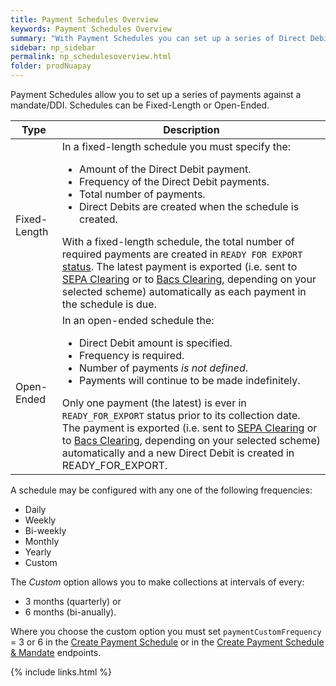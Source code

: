 ```yaml
---
title: Payment Schedules Overview
keywords: Payment Schedules Overview
summary: "With Payment Schedules you can set up a series of Direct Debit payments to be collected over a configurable period of time or over an open-ended term."
sidebar: np_sidebar
permalink: np_schedulesoverview.html
folder: prodNuapay
---
```



Payment Schedules allow you to set up a series of payments against a mandate/DDI. Schedules can be Fixed-Length or Open-Ended.

<table>
<thead>
<tr>
<th>Type</th>
<th>Description</th>
</tr>
</thead>
<tbody>
<tr>
<td>Fixed-Length</td>
<td>In a fixed-length schedule you must specify the:<br/>
<ul>
<li>Amount of the Direct Debit payment.</li>
<li>Frequency of the Direct Debit payments.</li>
<li>Total number of payments.</li>
<li>Direct Debits are created when the schedule is created.</li>
</ul>
With a fixed-length schedule, the total number of required payments are created in <code>READY FOR EXPORT</code> <a href = "np_ddstatuses.html">status</a>. The latest payment is exported (i.e. sent to <a href="#" data-toggle="tooltip" data-original-title="{{site.data.glossary.clearing}}">SEPA Clearing</a> or to <a href="#" data-toggle="tooltip" data-original-title="{{site.data.glossary.bacs-clearing}}">Bacs Clearing</a>, depending on your selected scheme) automatically as each payment in the schedule is due.
</td>
</tr>
<tr>
<td>Open-Ended</td>
<td>In an open-ended schedule the:<br/>
<ul>
<li>Direct Debit amount is specified.</li>
<li>Frequency is required.</li>
<li>Number of payments <i>is not defined</i>.</li> 
<li>Payments will continue to be made indefinitely.</li>
</ul>
Only one payment (the latest) is ever in <code>READY_FOR_EXPORT</code> status prior to its collection date. The payment is exported (i.e. sent to <a href="#" data-toggle="tooltip" data-original-title="{{site.data.glossary.clearing}}">SEPA Clearing</a> or to <a href="#" data-toggle="tooltip" data-original-title="{{site.data.glossary.bacs-clearing}}">Bacs Clearing</a>, depending on your selected scheme) automatically and a new Direct Debit is created in READY_FOR_EXPORT.
</td>
</tr>
</tbody>
</table>

A schedule may be configured with any one of the following frequencies:

* Daily
* Weekly
* Bi-weekly
* Monthly
* Yearly
* Custom

The *Custom* option allows you to make collections at intervals of every: 

* 3 months (quarterly) or
* 6 months (bi-anually). 

Where you choose the custom option you must set `paymentCustomFrequency` = 3 or 6 in the [Create Payment Schedule](np_createschedule.html) or in the [Create Payment Schedule & Mandate](np_createschedulemandate.html) endpoints.

{% include links.html %}
